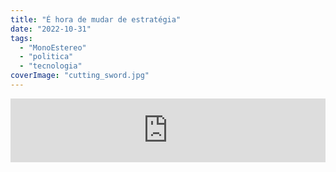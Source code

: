 ```yaml
---
title: "É hora de mudar de estratégia"
date: "2022-10-31"
tags: 
  - "MonoEstereo"
  - "politica"
  - "tecnologia"
coverImage: "cutting_sword.jpg"
---
```


<iframe src="https://anchor.fm/monoestereo/embed/episodes/hora-de-mudar-de-estratgia-e1q1c8j" height="102px" width="100%" frameborder="0" scrolling="no"></iframe>
